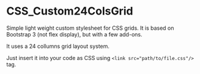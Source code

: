# CSS_Custom24ColsGrid
Simple light weight custom stylesheet for CSS grids. It is based on Bootstrap 3 (not flex display), but with a few add-ons. 

It uses a 24 collumns grid layout system.

Just insert it into your code as CSS using `<link src="path/to/file.css"/>` tag.
